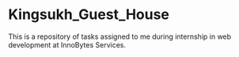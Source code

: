 # Kingsukh_Guest_House
This is a repository of tasks assigned to me during  internship in web development  at InnoBytes Services.
